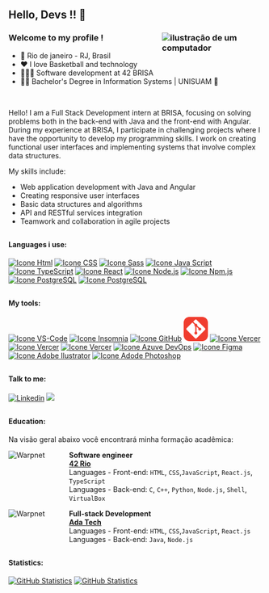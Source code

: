 <link rel="stylesheet" href="https://cdn.jsdelivr.net/gh/devicons/devicon@v2.15.1/devicon.min.css">

## Hello, Devs !! 👋
### Welcome to my profile ! <img src="https://raw.githubusercontent.com/MicaelliMedeiros/micaellimedeiros/master/image/computer-illustration.png" alt="ilustração de um computador" min-width="200px" max-width="200px" width="200px" align="right">

- 📍 Rio de janeiro - RJ, Brasil
- ❤️ I love Basketball and technology
- 👨🏻‍💻 Software development at 42 BRISA
- 👨‍🎓 Bachelor's Degree in Information Systems | UNISUAM 🦉

<br>

Hello! I am a Full Stack Development intern at BRISA, focusing on solving problems both in the back-end with Java and the front-end with Angular. During my experience at BRISA, I participate in challenging projects where I have the opportunity to develop my programming skills. I work on creating functional user interfaces and implementing systems that involve complex data structures.

My skills include:

- Web application development with Java and Angular
- Creating responsive user interfaces
- Basic data structures and algorithms
- API and RESTful services integration
- Teamwork and collaboration in agile projects

##

#### Languages i use:
[<img height="48px" width="48px" alt="Icone Html" src="https://skillicons.dev/icons?i=html"/>](https://developer.mozilla.org/pt-BR/docs/Web/HTML)
[<img height="48px" width="48px" alt="Icone CSS" src="https://skillicons.dev/icons?i=css"/>](https://developer.mozilla.org/pt-BR/docs/Web/CSS)
[<img height="48px" width="48px" alt="Icone Sass" src="https://skillicons.dev/icons?i=sass"/>](https://sass-lang.com)
[<img height="48px" width="48px" alt="Icone Java Script" src="https://skillicons.dev/icons?i=js"/>](https://developer.mozilla.org/pt-BR/docs/Web/JavaScript)
[<img height="48px" width="48px" alt="Icone TypeScript" src="https://skillicons.dev/icons?i=ts"/>](https://www.typescriptlang.org/pt/)
[<img height="48px" width="48px" alt="Icone React" src="https://skillicons.dev/icons?i=react"/>](https://pt-br.react.dev)
[<img height="48px" width="48px" alt="Icone Node.js" src="https://skillicons.dev/icons?i=nodejs"/>](https://nodejs.org)
[<img height="48px" width="48px" alt="Icone Npm.js" src="https://skillicons.dev/icons?i=java"/>](https://www.Java.com)
[<img height="48px" width="48px" alt="Icone PostgreSQL" src="https://skillicons.dev/icons?i=c"/>](https://www.learn-c.org/)
[<img height="48px" width="48px" alt="Icone PostgreSQL" src="https://skillicons.dev/icons?i=cpp"/>](https://learn.microsoft.com/pt-br/cpp/cpp/?view=msvc-170)

##

#### My tools:
[<img height="48px" width="48px" alt="Icone VS-Code" src="https://skillicons.dev/icons?i=vscode"/>](https://code.visualstudio.com)
[<img height="48px" width="48px" alt="Icone Insomnia" src="https://i.postimg.cc/MHch4m7T/insomnia.png"/>](https://insomnia.rest)
[<img height="48px" width="48px" alt="Icone GitHub" src="https://skillicons.dev/icons?i=github"/>](https://github.com/)
[<img height="48px" width="48px" alt="Icone Git" src="https://raw.githubusercontent.com/tandpfun/skill-icons/main/icons/Git.svg"/>](https://git-scm.com)
[<img height="48px" width="48px" alt="Icone Vercer" src="https://skillicons.dev/icons?i=aws"/>](https://aws.amazon.com/)
[<img height="48px" width="48px" alt="Icone Vercer" src="https://skillicons.dev/icons?i=vercel"/>](https://vercel.com)
[<img height="48px" width="48px" alt="Icone Vercer" src="https://skillicons.dev/icons?i=firebase"/>](https://firebase.com)
[<img height="48px" width="48px" alt="Icone Azuve DevOps" src="https://skillicons.dev/icons?i=azure"/>](https://azure.microsoft.com/pt-br/products/devops/)
[<img height="48px" width="48px" alt="Icone Figma" src="https://skillicons.dev/icons?i=figma"/>](https://www.figma.com)
[<img height="48px" width="48px" alt="Icone Adobe Ilustrator" src="https://skillicons.dev/icons?i=ai"/>](https://www.adobe.com/br/products/illustrator.html)
[<img height="48px" width="48px" alt="Icone Adode Photoshop" src="https://skillicons.dev/icons?i=ps"/>](https://www.adobe.com/br/products/photoshop.html)

##

#### Talk to me:
[<img alt="Linkedin" src="https://img.shields.io/badge/-linkedin-%230077B5?style=for-the-badge&logo=linkedin&logoColor=white"/>](https://www.linkedin.com/in/thiago-chaves-2469b6218/)
 <a href = "mailto:contatothiagoschaves61@gmail.com"><img src="https://img.shields.io/badge/-Gmail-%23333?style=for-the-badge&logo=gmail&logoColor=white" target="_blank"></a>

##

#### Education:
Na visão geral abaixo você encontrará minha formação acadêmica:

[<img align="left" height="94px" width="120px" alt="Warpnet" src="https://i.postimg.cc/p9N2Zdqw/42.png"/>](https://42.rio/)
**Software engineer** \
[**42 Rio**](https://42.rio/) \
Languages - Front-end: `HTML`, `CSS`,`JavaScript`, `React.js`, `TypeScript`
<br/>Languages - Back-end: `C`, `C++`, `Python`, `Node.js`, `Shell`, `VirtualBox`

[<img align="left" height="94px" width="120px" alt="Warpnet" src="https://i.postimg.cc/CzV4GkqG/ada.jpg"/>](https://ada.tech/)
**Full-stack Development** \
[**Ada Tech**](https://ada.tech/) \
Languages - Front-end: `HTML`, `CSS`,`JavaScript`, `React.js`
<br/>Languages - Back-end: `Java`, `Node.js`


##

#### Statistics:
[<img height="180px" alt="GitHub Statistics" src="https://github-readme-stats.vercel.app/api/top-langs/?username=tchaves42&layout=compact&langs_count=7&theme=tokyonight"/>](https://github.com/)
[<img height="153px" alt="GitHub Statistics" src="http://github-readme-streak-stats.herokuapp.com/?user=tchaves42&amp;theme=tokyonight"/>](https://github.com/)

